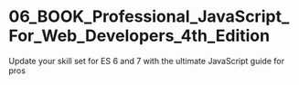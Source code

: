 # 06_BOOK_Professional_JavaScript_For_Web_Developers_4th_Edition
Update your skill set for ES 6 and 7 with the ultimate JavaScript guide for pros
